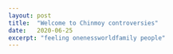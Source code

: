 ```yaml
---
layout: post
title:  "Welcome to Chinmoy controversies"
date:   2020-06-25
excerpt: "feeling onenessworldfamily people"
---
```

